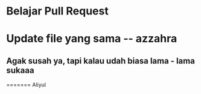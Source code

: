 # Belajar Pull Request


Update file yang sama -- azzahra
=======
## Agak susah ya, tapi kalau udah biasa lama - lama sukaaa
=======
Aliyul

